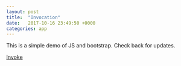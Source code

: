 ```yaml
---
layout: post
title:  "Invocation"
date:   2017-10-16 23:49:50 +0000
categories: app
---
```

This is a simple demo of JS and bootstrap. Check back for updates.

[Invoke]

[Invoke]: http://missioncritical.link/voker
